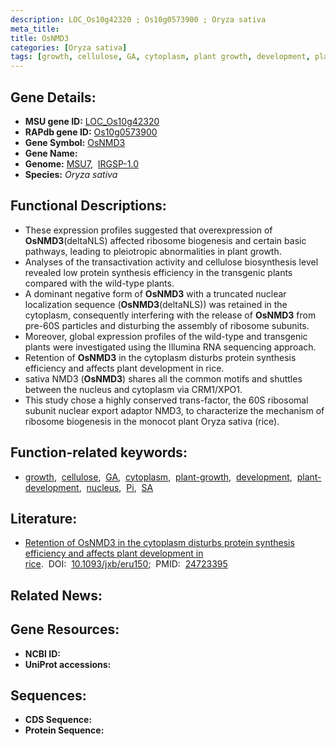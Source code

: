 ```yaml
---
description: LOC_Os10g42320 ; Os10g0573900 ; Oryza sativa
meta_title:
title: OsNMD3
categories: [Oryza sativa]
tags: [growth, cellulose, GA, cytoplasm, plant growth, development, plant development, nucleus, Pi, SA]
---
```


## Gene Details:
- **MSU gene ID:** [LOC_Os10g42320](http://rice.uga.edu/cgi-bin/ORF_infopage.cgi?orf=LOC_Os10g42320)  
- **RAPdb gene ID:** [Os10g0573900](https://rapdb.dna.affrc.go.jp/locus/?name=Os10g0573900)  
- **Gene Symbol:** <u>OsNMD3</u>
- **Gene Name:**
- **Genome:**  [MSU7](http://rice.uga.edu/),&nbsp;&nbsp;[IRGSP-1.0](https://rapdb.dna.affrc.go.jp/download/irgsp1.html)
- **Species:** *Oryza sativa*

## Functional Descriptions:
   - These expression profiles suggested that overexpression of **OsNMD3**(deltaNLS) affected ribosome biogenesis and certain basic pathways, leading to pleiotropic abnormalities in plant growth.
   - Analyses of the transactivation activity and cellulose biosynthesis level revealed low protein synthesis efficiency in the transgenic plants compared with the wild-type plants.
   - A dominant negative form of **OsNMD3** with a truncated nuclear localization sequence (**OsNMD3**(deltaNLS)) was retained in the cytoplasm, consequently interfering with the release of **OsNMD3** from pre-60S particles and disturbing the assembly of ribosome subunits.
   - Moreover, global expression profiles of the wild-type and transgenic plants were investigated using the Illumina RNA sequencing approach.
   - Retention of **OsNMD3** in the cytoplasm disturbs protein synthesis efficiency and affects plant development in rice.
   - sativa NMD3 (**OsNMD3**) shares all the common motifs and shuttles between the nucleus and cytoplasm via CRM1/XPO1.
   - This study chose a highly conserved trans-factor, the 60S ribosomal subunit nuclear export adaptor NMD3, to characterize the mechanism of ribosome biogenesis in the monocot plant Oryza sativa (rice).

## Function-related keywords:
   - [growth](/tags/growth/),&nbsp;&nbsp;[cellulose](/tags/cellulose/),&nbsp;&nbsp;[GA](/tags/GA/),&nbsp;&nbsp;[cytoplasm](/tags/cytoplasm/),&nbsp;&nbsp;[plant-growth](/tags/plant-growth/),&nbsp;&nbsp;[development](/tags/development/),&nbsp;&nbsp;[plant-development](/tags/plant-development/),&nbsp;&nbsp;[nucleus](/tags/nucleus/),&nbsp;&nbsp;[Pi](/tags/Pi/),&nbsp;&nbsp;[SA](/tags/SA/)

## Literature:
   - [Retention of OsNMD3 in the cytoplasm disturbs protein synthesis efficiency and affects plant development in rice](https://www.doi.org/10.1093/jxb/eru150).&nbsp;&nbsp;DOI:&nbsp;&nbsp;[10.1093/jxb/eru150](https://www.doi.org/10.1093/jxb/eru150);&nbsp;&nbsp;PMID:&nbsp;&nbsp;[24723395](https://pubmed.ncbi.nlm.nih.gov/24723395/)

## Related News:

## Gene Resources:
- **NCBI ID:**  []()
- **UniProt accessions:** [](https://www.uniprot.org/uniprotkb//entry)

## Sequences:
- **CDS Sequence:**
- **Protein Sequence:**
